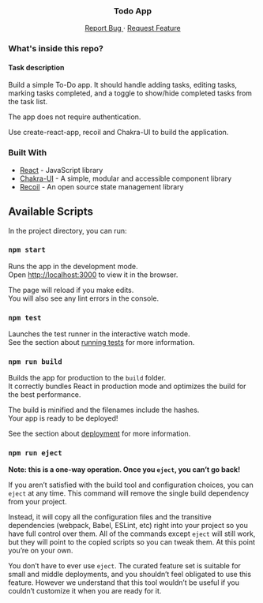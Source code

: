 <p align="center">
  <h3 align="center">Todo App</h3>
  <p align="center">
    <a href="https://github.com/ganeshmkharvi/react-recoil-chakra-ui-todo//issues">Report Bug </a>
    ·
    <a href="https://github.com/ganeshmkharvi/react-recoil-chakra-ui-todo//issues"> Request Feature</a>
  </p>
</p>

<!-- ABOUT THE PROJECT -->

### What's inside this repo?

#### Task description

Build a simple To-Do app. It should handle adding tasks, editing tasks, marking tasks completed, and a toggle to show/hide completed tasks from the task list.

The app does not require authentication.

Use create-react-app, recoil and Chakra-UI to build the application.

### Built With

- [React]() - JavaScript library
- [Chakra-UI]() - A simple, modular and accessible component library 
- [Recoil]() - An open source state management library 

## Available Scripts

In the project directory, you can run:

### `npm start`

Runs the app in the development mode.<br /> Open
[http://localhost:3000](http://localhost:3000) to view it in the browser.

The page will reload if you make edits.<br /> You will also see any lint errors
in the console.

### `npm test`

Launches the test runner in the interactive watch mode.<br /> See the section
about
[running tests](https://facebook.github.io/create-react-app/docs/running-tests)
for more information.

### `npm run build`

Builds the app for production to the `build` folder.<br /> It correctly bundles
React in production mode and optimizes the build for the best performance.

The build is minified and the filenames include the hashes.<br /> Your app is
ready to be deployed!

See the section about
[deployment](https://facebook.github.io/create-react-app/docs/deployment) for
more information.

### `npm run eject`

**Note: this is a one-way operation. Once you `eject`, you can’t go back!**

If you aren’t satisfied with the build tool and configuration choices, you can
`eject` at any time. This command will remove the single build dependency from
your project.

Instead, it will copy all the configuration files and the transitive
dependencies (webpack, Babel, ESLint, etc) right into your project so you have
full control over them. All of the commands except `eject` will still work, but
they will point to the copied scripts so you can tweak them. At this point
you’re on your own.

You don’t have to ever use `eject`. The curated feature set is suitable for
small and middle deployments, and you shouldn’t feel obligated to use this
feature. However we understand that this tool wouldn’t be useful if you couldn’t
customize it when you are ready for it.
